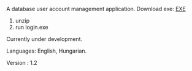 A database user account management application. Download exe: [EXE](https://github.com/szepszilo/perms/files/9641223/login.zip)
1. unzip
2. run login.exe


Currently under development.

Languages: English, Hungarian.

Version : 1.2
